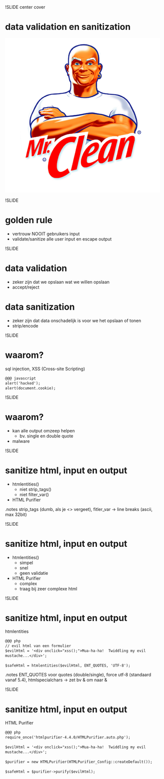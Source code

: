 !SLIDE center cover
# data validation en sanitization
![background](../img/background-sanitize_html.jpg)

!SLIDE
# golden rule
* vertrouw NOOIT gebruikers input
* validate/sanitize alle user input en escape output

!SLIDE
# data validation
* zeker zijn dat we opslaan wat we willen opslaan
* accept/reject

# data sanitization
* zeker zijn dat data onschadelijk is voor we het opslaan of tonen
* strip/encode

!SLIDE
# waarom?
sql injection, XSS (Cross-site Scripting)

    @@@ javascript
    alert('hacked');
    alert(document.cookie);

!SLIDE
# waarom?
* kan alle output omzeep helpen
    * bv. single en double quote
* malware


!SLIDE
# sanitize html, input en output
* htmlentities()
    * niet strip_tags()
    * niet filter_var()
* HTML Purifier

.notes strip_tags (dumb, als je <> vergeet), fitler_var -> line breaks (ascii, max 32bit)


!SLIDE
# sanitize html, input en output
* htmlentities()
    * simpel
    * snel
    * geen validatie
* HTML Purifier
    * complex
    * traag bij zeer complexe html

!SLIDE
# sanitize html, input en output
htmlentities

    @@@ php
    // evil html van een formulier
    $evilHtml = '<div onclick="xss();">Mua-ha-ha!  Twiddling my evil mustache...</div>';

    $safeHtml = htmlentities($evilHtml, ENT_QUOTES, 'UTF-8');


.notes ENT_QUOTES voor quotes (double/single), force utf-8 (standaard vanaf 5.4), htmlspecialchars -> zet bv & om naar &amp;

!SLIDE
# sanitize html, input en output
HTML Purifier

    @@@ php
    require_once('htmlpurifier-4.4.0/HTMLPurifier.auto.php');

    $evilHtml = '<div onclick="xss();">Mua-ha-ha!  Twiddling my evil mustache...</div>';

    $purifier = new HTMLPurifier(HTMLPurifier_Config::createDefault());

    $safeHtml = $purifier->purify($evilHtml);

